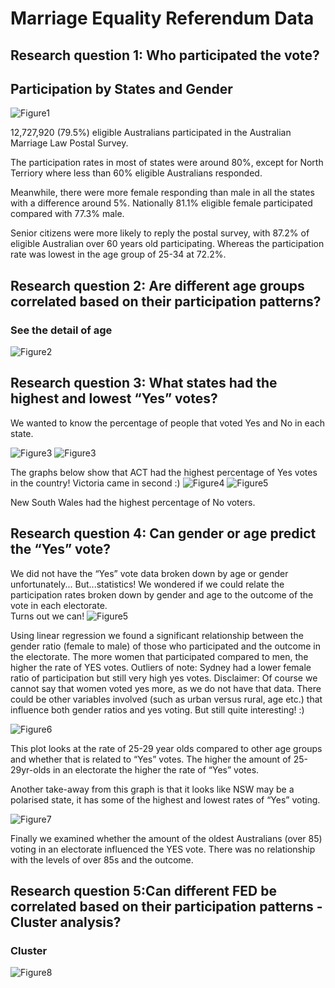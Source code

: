 # Marriage Equality Referendum Data


## Research question 1: Who participated the vote?

## Participation by States and Gender
![Figure1](figure/Participation_by_states_and_gender.png)


12,727,920 (79.5%) eligible Australians participated in the Australian Marriage Law Postal Survey.  

The participation rates in most of states were around 80%, except for North Terriory where less than 60% eligible Australians responded. 

Meanwhile, there were more female responding than male in all the states with a difference around 5%. Nationally 81.1% eligible female participated compared with 77.3% male. 

Senior citizens were more likely to reply the postal survey, with 87.2% of eligible Australian over 60 years old participating. Whereas the participation rate was lowest in the age group of 25-34 at 72.2%.


## Research question 2: Are different age groups correlated based on their participation patterns?
### See the detail of age
![Figure2](figure/Age_correlations.png)



## Research question 3: What states had the highest and lowest “Yes” votes?


We wanted to know the percentage of people that voted Yes and No in each state.

![Figure3](figure/Yes_per_state.png) 
![Figure3](figure/Yes_ResBas.jpeg) 

The graphs below show that ACT had the highest percentage of Yes votes in the country!
Victoria came in second :)
![Figure4](figure/No_per_state.png) 
![Figure5](figure/No_ResBas.jpeg)


New South Wales had the highest percentage of No voters.




## Research question 4: Can gender or age predict the “Yes” vote?

We did not have the “Yes” vote data broken down by age or gender unfortunately...
But...statistics!
We wondered if we could relate the participation rates broken down by gender and age to the outcome of the vote in each electorate.  
Turns out we can! 
![Figure5](figure/gender_yes.png)


Using linear regression we found a significant relationship between the gender ratio (female to male) of those who participated and the outcome in the electorate. The more women that participated compared to men, the higher the rate of YES votes.
Outliers of note: Sydney had a lower female ratio of participation but still very high yes votes.
Disclaimer: Of course we cannot say that women voted yes more, as we do not have that data.  There could be other variables involved (such as urban versus rural, age etc.) that influence both gender ratios and yes voting.
But still quite interesting! :)

![Figure6](figure/20s_Yes.png)

This plot looks at the rate of 25-29 year olds compared to other age groups and whether that is related to “Yes” votes.
The higher the amount of 25-29yr-olds in an electorate the higher the rate of “Yes” votes.

Another take-away from this graph is that it looks like NSW may be a polarised state, it has some of the highest and lowest rates of “Yes” voting.

![Figure7](figure/oldies_yes.png)

Finally we examined whether the amount of the oldest Australians (over 85) voting in an electorate influenced the YES vote.
There was no relationship with the levels of over 85s and the outcome.


## Research question 5:Can different FED be correlated based on their participation patterns - Cluster analysis?
### Cluster 
![Figure8](figure/FED_clustering_analysis.png)
